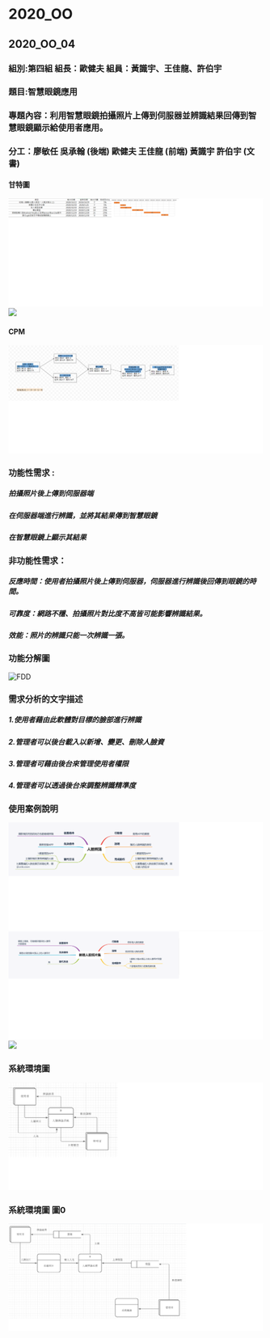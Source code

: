 # 2020_OO

## 2020_OO_04

### 組別:第四組 組長：歐健夫 組員：黃識宇、王佳龍、許伯宇
### 題目:智慧眼鏡應用
### 專題內容：利用智慧眼鏡拍攝照片上傳到伺服器並辨識結果回傳到智慧眼鏡顯示給使用者應用。
### 分工：廖敏任 吳承翰 (後端) 歐健夫 王佳龍 (前端) 黃識宇 許伯宇 (文書)
      




#### 甘特圖

![甘特圖](甘特圖.png)
![](甘特圖1.png)

#### CPM
![CPM](CPM.png)

### 功能性需求 :
##### 拍攝照片後上傳到伺服器端
##### 在伺服器端進行辨識，並將其結果傳到智慧眼鏡
##### 在智慧眼鏡上顯示其結果


### 非功能性需求： 
##### 反應時間：使用者拍攝照片後上傳到伺服器，伺服器進行辨識後回傳到眼鏡的時間。
##### 可靠度：網路不穩、拍攝照片對比度不高皆可能影響辨識結果。
##### 效能：照片的辨識只能一次辨識一張。

### 功能分解圖
![FDD](FDD.png)

### 需求分析的文字描述
##### 1.使用者藉由此軟體對目標的臉部進行辨識
##### 2.管理者可以後台載入以新增、變更、刪除人臉資
##### 3.管理者可藉由後台來管理使用者權限
##### 4.管理者可以透過後台來調整辨識精準度

### 使用案例說明
![](使用案例說明1.png)
![](使用案例說明2.png)
![](使用案例說明4.png)


### 系統環境圖
![DFD](DFD.png)

### 系統環境圖 圖0
![DFD0](DFD0.png)


